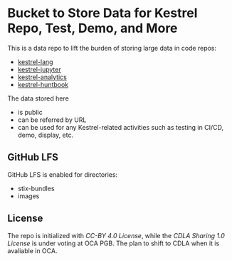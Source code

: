 # Bucket to Store Data for Kestrel Repo, Test, Demo, and More

This is a data repo to lift the burden of storing large data in code repos:
- [kestrel-lang](https://github.com/opencybersecurityalliance/kestrel-lang)
- [kestrel-jupyter](https://github.com/opencybersecurityalliance/kestrel-jupyter)
- [kestrel-analytics](https://github.com/opencybersecurityalliance/kestrel-analytics)
- [kestrel-huntbook](https://github.com/opencybersecurityalliance/kestrel-huntbook)

The data stored here
- is public
- can be referred by URL
- can be used for any Kestrel-related activities such as testing in CI/CD, demo, display, etc.

## GitHub LFS

GitHub LFS is enabled for directories:
- stix-bundles
- images

## License

The repo is initialized with _CC-BY 4.0 License_, while the _CDLA Sharing 1.0 License_ is under voting at OCA PGB. The plan to shift to CDLA when it is avaliable in OCA.
